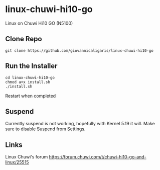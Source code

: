 # linux-chuwi-hi10-go
Linux on Chuwi Hi10 GO (N5100)

## Clone Repo
```git clone https://github.com/giovannicaligaris/linux-chuwi-hi10-go```

## Run the Installer
```cd linux-chuwi-hi10-go```
<br>```chmod a+x install.sh```
<br>```./install.sh```

Restart when completed

## Suspend
Currently suspend is not working, hopefully with Kernel 5.19 it will. 
Make sure to disable Suspend from Settings.

## Links
Linux Chuwi's forum <a href="https://forum.chuwi.com/t/chuwi-hi10-go-and-linux/25515">https://forum.chuwi.com/t/chuwi-hi10-go-and-linux/25515</a>
